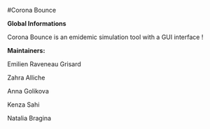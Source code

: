 #Corona Bounce

**Global Informations**

Corona Bounce is an emidemic simulation tool with a GUI interface !

**Maintainers:**

Emilien Raveneau Grisard

Zahra   Alliche

Anna Golikova

Kenza Sahi

Natalia Bragina
